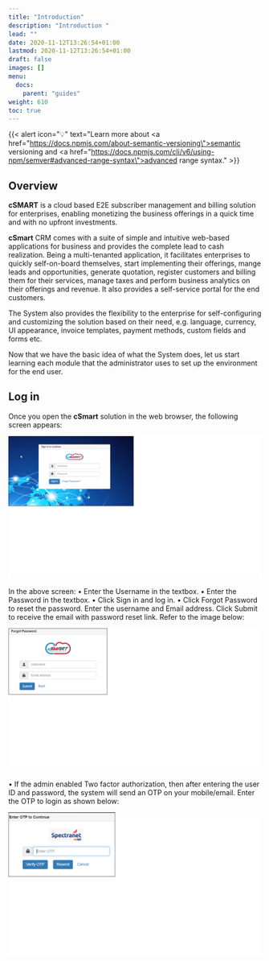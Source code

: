 ```yaml
---
title: "Introduction"
description: "Introduction "
lead: ""
date: 2020-11-12T13:26:54+01:00
lastmod: 2020-11-12T13:26:54+01:00
draft: false
images: []
menu:
  docs:
    parent: "guides"
weight: 610
toc: true
---
```


{{< alert icon="💡" text="Learn more about <a href=\"https://docs.npmjs.com/about-semantic-versioning\">semantic versioning</a> and <a href=\"https://docs.npmjs.com/cli/v6/using-npm/semver#advanced-range-syntax\">advanced range syntax</a>." >}}

## Overview

**cSMART** is a cloud based E2E subscriber management and billing solution for enterprises, enabling monetizing the business offerings in a quick time and with no upfront investments.

**cSmart** CRM comes with a suite of simple and intuitive web-based applications for business and provides the complete lead to cash realization. Being a multi-tenanted application, it facilitates enterprises to quickly self-on-board themselves, start implementing their offerings, mange leads and opportunities, generate quotation, register customers and billing them for their services, manage taxes and perform business analytics on their offerings and revenue. It also provides a self-service portal for the end customers.

The System also provides the flexibility to the enterprise for self-configuring and customizing the solution based on their need, e.g. language, currency, UI appearance, invoice templates, payment methods, custom fields and forms etc.

Now that we have the basic idea of what the System does, let us start learning each module that the administrator uses to set up the environment for the end user.

## Log in

Once you open the **cSmart** solution in the web browser, the following screen appears:

![Alt text](../../../assets/images/LogIn.png "Login Screen")

In the above screen:
•	Enter the Username in the textbox.
•	Enter the Password in the textbox.
•	Click Sign in and log in.
•	Click Forgot Password to reset the password. Enter the username and Email address. Click Submit to receive the email with password reset link. Refer to the image below:

![Alt text](../../../assets/images/LogIn_1.png "Enter Detail")

•	If the admin enabled Two factor authorization, then after entering the user ID and password, the system will send an OTP on your mobile/email. Enter the OTP to login as shown below:

![Alt text](../../../assets/images/LogIn_2.png "Admin OTP")
